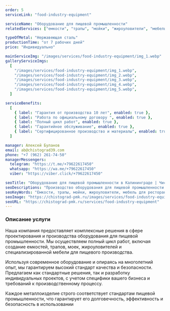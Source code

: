 ```yaml
---
order: 5
serviceLink: "food-industry-equipment"

serviceName: "Оборудование для пищевой промышленности"
relatedServices: ["емкости", "трапы", "мойки", "жироуловители", "мебель"]

typeOfMetal: "Нержавеющая сталь"
productionTime: "от 7 рабочих дней"
price: "Индивидуально"

mainServiceImg: "/images/services/food-industry-equipment/img_1.webp"
galleryServiceImgs:
  [
    "/images/services/food-industry-equipment/img_1.webp",
    "/images/services/food-industry-equipment/img_2.webp",
    "/images/services/food-industry-equipment/img_3.webp",
    "/images/services/food-industry-equipment/img_4.webp",
    "/images/services/food-industry-equipment/img_5.webp",
  ]

serviceBenefits:
  [
    { label: "Гарантия от производства 10 лет", enabled: true },
    { label: "Работа по официальному договору ", enabled: true },
    { label: "Полный цикл работ", enabled: true },
    { label: "Гарантийное обслуживание", enabled: true },
    { label: "Сертифицированное производство и материалы", enabled: true },
  ]

manager: Алексей Буланов
email: ab@chistograd39.com
phone: "+7 (962) 261-74-50"
managerMessengers:
  telegram: "https://t.me/+79622617450"
  whatsapp: "https://wa.me/+79622617450"
  viber: "https://viber.click/+79622617450"

seoTitle: "Оборудование для пищевой промышленности в Калининграде | Чистоград ПМК"
seoDescriptions: "Производство оборудования для пищевой промышленности: емкости, трапы, мойки, жироуловители, мебель для ресторанов в Калининграде и области. Полный цикл работ, гарантия от производства 10 лет"
seoKeyWords: "Емкости, трапы, мойки, жироуловители, мебель для ресторанов, оборудование для пищевой промышленности"
seoImage: "https://chistograd-pmk.ru/images/services/food-industry-equipment/img_1.webp"
seoURL: "https://chistograd-pmk.ru/services/food-industry-equipment"
---
```


<h3>Описание услуги</h3>

Наша компания предоставляет комплексные решения в сфере проектирования и производства оборудования для пищевой промышленности. Мы осуществляем полный цикл работ, включая создание емкостей, трапов, моек, жироуловителей и специализированной мебели для пищевого производства.

Используя современное оборудование и опираясь на многолетний опыт, мы гарантируем высокий стандарт качества и безопасности.
Предлагаем как стандартные решения, так и разработку индивидуальных проектов, с учетом специфики вашего бизнеса и требований к производственному процессу.

Каждое металлоизделие строго соответствует стандартам пищевой промышленности, что гарантирует его долговечность, эффективность и безопасность в использовании
